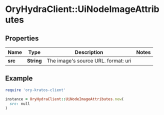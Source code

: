 # OryHydraClient::UiNodeImageAttributes

## Properties

| Name | Type | Description | Notes |
| ---- | ---- | ----------- | ----- |
| **src** | **String** | The image&#39;s source URL.  format: uri |  |

## Example

```ruby
require 'ory-kratos-client'

instance = OryHydraClient::UiNodeImageAttributes.new(
  src: null
)
```

